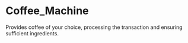 # Coffee_Machine
Provides coffee of your choice, processing the transaction and ensuring sufficient ingredients.

